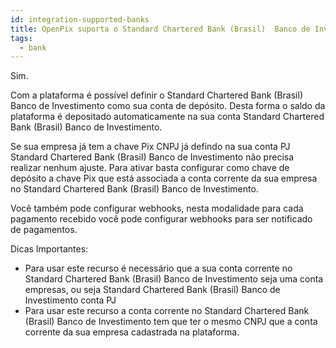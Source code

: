 ```yaml
---
id: integration-supported-banks
title: OpenPix suporta o Standard Chartered Bank (Brasil)  Banco de Investimento ?
tags:
  - bank
---
```


Sim.

Com a plataforma é possível definir o Standard Chartered Bank (Brasil)  Banco de Investimento como sua conta de depósito. Desta forma o saldo da plataforma é depositado automaticamente na sua conta Standard Chartered Bank (Brasil)  Banco de Investimento.

Se sua empresa já tem a chave Pix CNPJ já defindo na sua conta PJ Standard Chartered Bank (Brasil)  Banco de Investimento não precisa realizar nenhum ajuste. Para ativar basta configurar como chave de depósito a chave Pix que está associada a conta corrente da sua empresa no Standard Chartered Bank (Brasil)  Banco de Investimento.

Você também pode configurar webhooks, nesta modalidade para cada pagamento recebido você pode configurar webhooks para ser notificado de pagamentos.

Dicas Importantes:

- Para usar este recurso é necessário que a sua conta corrente no Standard Chartered Bank (Brasil)  Banco de Investimento seja uma conta empresas, ou seja Standard Chartered Bank (Brasil)  Banco de Investimento conta PJ
- Para usar este recurso a conta corrente no Standard Chartered Bank (Brasil)  Banco de Investimento tem que ter o mesmo CNPJ que a conta corrente da sua empresa cadastrada na plataforma.
